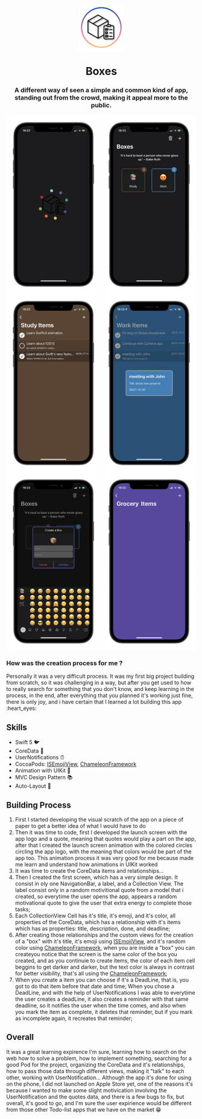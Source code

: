 <p align="center">
  <img align="center" src="ReadmeImages/boxeslogo.png" alt="Boxes Logo" width="120"/>
  <h1 align="center">Boxes</h1>
  <h3 align="center">A different way of seen a simple and common kind of app, standing out from the crowd, making it appeal more to the public.</h3>
  <p float="left">
    <img align="center" src="ReadmeImages/screen1.png" alt="First app screen" width="250"/>
    <img align="center" src="ReadmeImages/screen2.png" alt="Second app screen" width="250"/>
    <img align="center" src="ReadmeImages/screen3.png" alt="Thrid app screen" width="250"/>
    <img align="center" src="ReadmeImages/screen4.png" alt="Fourth app screen" width="250"/>
    <img align="center" src="ReadmeImages/screen5.png" alt="Fifth app screen" width="250"/>
    <img align="center" src="ReadmeImages/screen6.png" alt="Sixth app screen" width="250"/>
  </p>
</p>

<h3>How was the creation process for me ? </h3>
<p>Personally it was a very difficult process. It was my first big project building from scratch, so it was challenging in a way, but after you get used to how to really search for something that you don't know, and keep learning in the process, in the end, after everything that you planned it's working just fine, there is only joy, and i have certain that I learned a lot building this app :heart_eyes: </p>

## Skills
- Swift 5 :bird:
- CoreData :floppy_disk:
- UserNotifications :alarm_clock:
- CocoaPods: [ISEmojiView](https://github.com/isaced/ISEmojiView), [ChameleonFramework](https://github.com/vicc/Chameleon)
- Animation with UIKit :art:
- MVC Design Pattern :books:
- Auto-Layout :triangular_ruler:

## Building Process
1. First I started developing the visual scratch of the app on a piece of paper to get a better idea of what I would have to do
2. Then it was time to code, first I developed the launch screen with the app logo and a quote, meaning that quotes would play a part on the app, after that I created the launch screen animation with the colored circles circling the app logo, with the meaning that colors would be part of the app too. This animation process it was very good for me because made me learn and understand how animations in UIKit worked
3. It was time to create the CoreData items and relationships...
4. Then I created the first screen, which has a very simple design. It consist in oly one NavigationBar, a label, and a Collection View. The label consist only in a random motivitional quote from a model that i created, so everytime the user opens the app, appears a random motivational quote to give the user that extra energy to complete those tasks;
5. Each CollectionView Cell has it's title, it's emoji, and it's color, all properties of the CoreData, which has a relationship with it's items which has as properties: title, description, done, and deadline;
6. After creating those relationships and the custom views for the creation of a "box" with it's title, it's emoji using [ISEmojiView](https://github.com/isaced/ISEmojiView), and it's random color using [ChameleonFramework](https://github.com/vicc/Chameleon), when you are inside a "box" you can createyou notice that the screen is the same color of the box you created, and as you continuie to create items, the color of each item cell beggins to get darker and darker, but the text color is always in contrast for better visibility, that's all using the [ChameleonFramework](https://github.com/vicc/Chameleon);
7. When you create a item you can choose if it's a DeadLine, that is, you got to do that item before that date and time; When you chose a DeadLine, and with the help of UserNotifications I was able to everytime the user creates a deadLine, it also creates a reminder with that same deadline, so it notifies the user when the time comes, and also when you mark the item as complete, it deletes that reminder, but if you mark as incomplete again, it recreates that reminder;

## Overall
It was a great learning expirence I'm sure, learning how to search on the web how to solve a problem, how to implement something, searching for a good Pod for the project, organizing the CoreData and it's relationships, how to pass those data through different views, making it "talk" to each other, working with UserNotification...
Although the app it's done for using on the phone, I did not launched on Apple Store yet, one of the reasons it's because I wanted to make some slight motivication involving the UserNotification and the quotes data, and there is a few bugs to fix, but overall, it's good to go, and I'm sure the user expirience would be different from those other Todo-list apps that we have on the market :grin:

